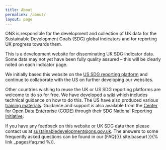 ```yaml
---
title: About
permalink: /about/
layout: page
---
```


ONS is responsible for the development and collection of UK data for the Sustainable Development Goals (SDG) global indicators and for reporting UK progress towards them.

This is a development website for disseminating UK SDG indicator data. Some data may not yet have been fully quality assured – this will be clearly noted on each indicator page.

We initially based this website on the [US SDG reporting platform](https://gsa.github.io/sdg-indicators/) and continue to collaborate with the US on further developing our websites. 

Other countries wishing to reuse the UK or US SDG reporting platforms are welcome to do so for free. We have developed a [wiki](https://github.com/datasciencecampus/sdg-indicators/wiki/Development-installation-instructions) which includes technical guidance on how to do this. The US have also produced various [training materials](https://gsa.github.io/sdg-indicators/training/). Guidance and support is also available from the  [Center for Open Data Enterprise (CODE)](http://www.opendataenterprise.org/) through their [SDG National Reporting Initiative](https://www.sdgreporting.org/).

If you have any feedback on this website or UK SDG data then please contact us at <a href="mailto:sustainabledevelopment@ons.gov.uk">sustainabledevelopment@ons.gov.uk</a>. The answers to some frequently asked questions can be found in our [FAQ]({{ site.baseurl }}{% link _pages/faq.md %}).
